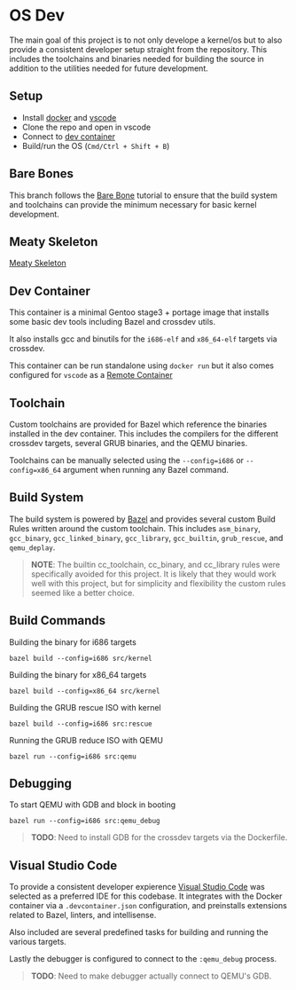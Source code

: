 # OS Dev

The main goal of this project is to not only develope a kernel/os but to also provide a consistent developer setup straight from the repository. This includes the toolchains and binaries needed for building the source in addition to the utilities needed for future development.

## Setup

* Install [docker](https://www.docker.com/products/docker-desktop) and [vscode](https://code.visualstudio.com/)
* Clone the repo and open in vscode
* Connect to [dev container](https://marketplace.visualstudio.com/items?itemName=ms-vscode-remote.remote-containers)
* Build/run the OS (`Cmd/Ctrl + Shift + B`)

## Bare Bones

This branch follows the [Bare Bone](https://wiki.osdev.org/Bare_Bones) tutorial to ensure that the build system and toolchains can provide the minimum necessary for basic kernel development.

## Meaty Skeleton

[Meaty Skeleton](https://wiki.osdev.org/Meaty_Skeleton)

## Dev Container

This container is a minimal Gentoo stage3 + portage image that installs some basic dev tools including Bazel and crossdev utils.

It also installs gcc and binutils for the `i686-elf` and `x86_64-elf` targets via crossdev.

This container can be run standalone using `docker run` but it also comes configured for `vscode` as a [Remote Container](https://marketplace.visualstudio.com/items?itemName=ms-vscode-remote.remote-containers)

## Toolchain

Custom toolchains are provided for Bazel which reference the binaries installed in the dev container. This includes the compilers for the different crossdev targets, several GRUB binaries, and the QEMU binaries.

Toolchains can be manually selected using the `--config=i686` or `--config=x86_64` argument when running any Bazel command.

## Build System

The build system is powered by [Bazel](https://bazel.build/) and provides several custom Build Rules written around the custom toolchain. This includes `asm_binary`, `gcc_binary`, `gcc_linked_binary`, `gcc_library`, `gcc_builtin`, `grub_rescue`, and `qemu_deplay`.

> **NOTE**: The builtin cc_toolchain, cc_binary, and cc_library rules were specifically avoided for this project. It is likely that they would work well with this project, but for simplicity and flexibility the custom rules seemed like a better choice.

## Build Commands

Building the binary for i686 targets

```shell
bazel build --config=i686 src/kernel
```

Building the binary for x86_64 targets

```shell
bazel build --config=x86_64 src/kernel
```

Building the GRUB rescue ISO with kernel

```shell
bazel build --config=i686 src:rescue
```

Running the GRUB reduce ISO with QEMU

```shell
bazel run --config=i686 src:qemu
```

## Debugging

To start QEMU with GDB and block in booting

```shell
bazel run --config=i686 src:qemu_debug
```

> **TODO**: Need to install GDB for the crossdev targets via the Dockerfile.

## Visual Studio Code

To provide a consistent developer expierence [Visual Studio Code](https://code.visualstudio.com/) was selected as a preferred IDE for this codebase. It integrates with the Docker container via a `.devcontainer.json` configuration, and preinstalls extensions related to Bazel, linters, and intellisense.

Also included are several predefined tasks for building and running the various targets.

Lastly the debugger is configured to connect to the `:qemu_debug` process.

> **TODO**: Need to make debugger actually connect to QEMU's GDB.
